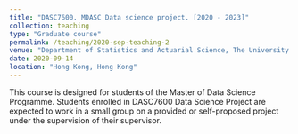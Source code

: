 ```yaml
---
title: "DASC7600. MDASC Data science project. [2020 - 2023]"
collection: teaching
type: "Graduate course"
permalink: /teaching/2020-sep-teaching-2
venue: "Department of Statistics and Actuarial Science, The University of Hong Kong"
date: 2020-09-14
location: "Hong Kong, Hong Kong"
---
```


This course is designed for students of the Master of Data Science Programme. Students enrolled in DASC7600 Data Science Project are expected to work in a small group on a provided or self-proposed project under the supervision of their supervisor.
